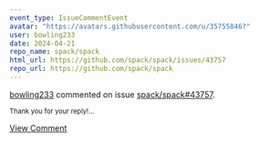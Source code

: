 ```yaml
---
event_type: IssueCommentEvent
avatar: "https://avatars.githubusercontent.com/u/35755846?"
user: bowling233
date: 2024-04-21
repo_name: spack/spack
html_url: https://github.com/spack/spack/issues/43757
repo_url: https://github.com/spack/spack
---
```


<a href='https://github.com/bowling233' target='_blank'>bowling233</a> commented on issue <a href='https://github.com/spack/spack/issues/43757' target='_blank'>spack/spack#43757</a>.

<small>Thank you for your reply!...</small>

<a href='https://github.com/spack/spack/issues/43757' target='_blank'>View Comment</a>